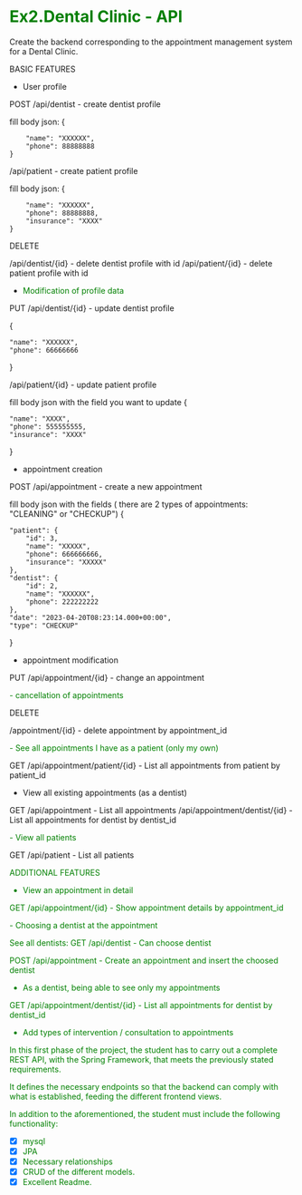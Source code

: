 # <span style="color: green">Ex2.Dental Clinic - API
Create the backend corresponding to the appointment management system for a Dental Clinic.

BASIC FEATURES

- User profile</span>

POST
/api/dentist - create dentist profile

fill body json:
{ 

        "name": "XXXXXX",
        "phone": 88888888
    }

/api/patient - create patient profile

fill body json:
{ 

        "name": "XXXXXX",
        "phone": 88888888,
        "insurance": "XXXX"
    }
    
 DELETE
 
 /api/dentist/{id} - delete dentist profile with id
 /api/patient/{id} - delete patient profile with id


- <span style="color: green">Modification of profile data</span>

PUT
/api/dentist/{id} - update dentist profile

{

    "name": "XXXXXX",
    "phone": 66666666
}

/api/patient/{id} - update patient profile

fill body json with the field you want to update
{

    "name": "XXXX",
    "phone": 555555555,
    "insurance": "XXXX"
}
<span style="color: green">
- appointment creation</span>

POST
/api/appointment - create a new appointment

fill body json with the fields ( there are 2 types of appointments: "CLEANING" or "CHECKUP")
{
    
    "patient": {
        "id": 3,
        "name": "XXXXX",
        "phone": 666666666,
        "insurance": "XXXXX"
    },
    "dentist": {
        "id": 2,
        "name": "XXXXXX",
        "phone": 222222222
    },
    "date": "2023-04-20T08:23:14.000+00:00",
    "type": "CHECKUP" 
}
<span style="color: green">
- appointment modification</span>

PUT
/api/appointment/{id} - change an appointment

<span style="color: green">
- cancellation of appointments</span>

DELETE

/appointment/{id} - delete appointment by appointment_id

<span style="color: green">
- See all appointments I have as a patient (only my own)</span>

GET
/api/appointment/patient/{id} - List all appointments from patient by patient_id
<span style="color: green">
- View all existing appointments (as a dentist)</span>

GET
/api/appointment - List all appointments
/api/appointment/dentist/{id} - List all appointments for dentist by dentist_id

<span style="color: green">
- View all patients</span>

GET
/api/patient - List all patients

<span style="color: green">
ADDITIONAL FEATURES

- View an appointment in detail</span>

GET
/api/appointment/{id} - Show appointment details by appointment_id

<span style="color: green">
- Choosing a dentist at the appointment

See all dentists:</span>
GET
/api/dentist  - Can choose dentist

POST 
/api/appointment - Create an appointment and insert the choosed dentist
<span style="color: green">
- As a dentist, being able to see only my appointments</span>

GET
/api/appointment/dentist/{id} - List all appointments for dentist by dentist_id
<span style="color: green">
- Add types of intervention / consultation to appointments</span>

<span style="color: green">
 In this first phase of the project, the student has to carry out a complete REST API, with the Spring Framework, that meets the previously stated requirements.

It defines the necessary endpoints so that the backend can comply with what is established, feeding the different frontend views.

 In addition to the aforementioned, the student must include the following functionality:

- [x] mysql
- [x] JPA
- [x] Necessary relationships
- [x] CRUD of the different models.
- [x] Excellent Readme.</span>
